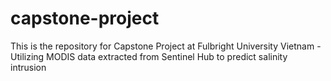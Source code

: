 # capstone-project
This is the repository for Capstone Project at Fulbright University Vietnam - Utilizing MODIS data extracted from Sentinel Hub to predict salinity intrusion
